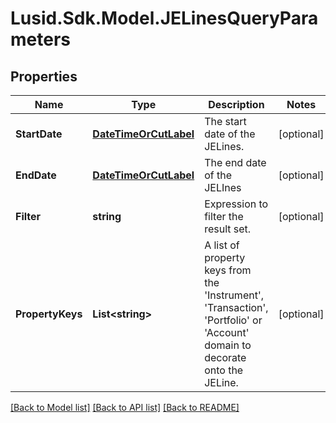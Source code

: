 # Lusid.Sdk.Model.JELinesQueryParameters

## Properties

Name | Type | Description | Notes
------------ | ------------- | ------------- | -------------
**StartDate** | [**DateTimeOrCutLabel**](DateTimeOrCutLabel.md) | The start date of the JELines. | [optional] 
**EndDate** | [**DateTimeOrCutLabel**](DateTimeOrCutLabel.md) | The end date of the JELInes | [optional] 
**Filter** | **string** | Expression to filter the result set. | [optional] 
**PropertyKeys** | **List&lt;string&gt;** | A list of property keys from the &#39;Instrument&#39;, &#39;Transaction&#39;, &#39;Portfolio&#39; or &#39;Account&#39; domain to decorate onto the JELine. | [optional] 

[[Back to Model list]](../README.md#documentation-for-models) [[Back to API list]](../README.md#documentation-for-api-endpoints) [[Back to README]](../README.md)

